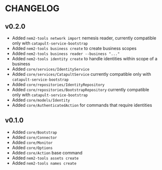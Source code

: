 # CHANGELOG

## v0.2.0

- Added `nem2-tools network import` nemesis reader, currently compatible only with `catapult-service-bootstrap`
- Added `nem2-tools business create` to create business scopes
- Added `nem2-tools business reader --business "..."`
- Added `nem2-tools identity create` to handle identities within scope of a business
- Added `core/services/IdentityService`
- Added `core/services/CatapultService` currently compatible only with `catapult-service-bootstrap`
- Added `core/repositories/IdentityRepository`
- Added `core/repositories/BootstrapRepository` currently compatible only with `catapult-service-bootstrap`
- Added `core/models/Identity`
- Added `core/AuthenticatedAction` for commands that require identities

## v0.1.0

- Added `core/Bootstrap`
- Added `core/Connector`
- Added `core/Monitor`
- Added `core/Options`
- Added `core/Action` base command
- Added `nem2-tools assets create`
- Added `nem2-tools names create`
